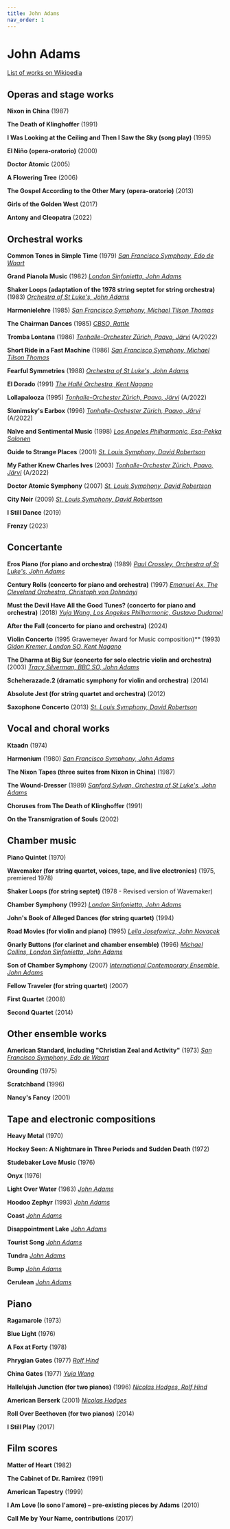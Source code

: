 ```yaml
---
title: John Adams
nav_order: 1
---
```


# John Adams

[List of works on Wikipedia](https://en.wikipedia.org/wiki/John_Adams_(composer)#List_of_works)

## Operas and stage works

**Nixon in China** (1987) 

**The Death of Klinghoffer** (1991)

**I Was Looking at the Ceiling and Then I Saw the Sky (song play)** (1995)

**El Niño (opera-oratorio)** (2000)

**Doctor Atomic** (2005)

**A Flowering Tree** (2006)

**The Gospel According to the Other Mary (opera-oratorio)** (2013)

**Girls of the Golden West** (2017)

**Antony and Cleopatra** (2022)

## Orchestral works

**Common Tones in Simple Time** (1979) [*San Francisco Symphony, Edo de Waart*](http://www.tidal.com/track/10903443)

**Grand Pianola Music** (1982) [*London Sinfonietta, John Adams*](http://www.tidal.com/track/235588756)

**Shaker Loops (adaptation of the 1978 string septet for string orchestra)** (1983) [*Orchestra of St Luke's, John Adams*](http://www.tidal.com/track/235588762)

**Harmonielehre** (1985) [*San Francisco Symphony, Michael Tilson Thomas*](http://www.tidal.com/track/145452181)

**The Chairman Dances** (1985) [*CBSO, Rattle*](http://www.tidal.com/track/1354144)

**Tromba Lontana** (1986) [*Tonhalle-Orchester Zürich, Paavo, Järvi*](http://www.tidal.com/track/237378747) (A/2022)

**Short Ride in a Fast Machine** (1986) [*San Francisco Symphony, Michael Tilson Thomas*](http://www.tidal.com/track/145452184)

**Fearful Symmetries** (1988) [*Orchestra of St Luke's, John Adams*](http://www.tidal.com/track/235588707)

**El Dorado** (1991) [*The Hallé Orchestra, Kent Nagano*](http://www.tidal.com/track/211997)

**Lollapalooza** (1995) [*Tonhalle-Orchester Zürich, Paavo, Järvi*](http://www.tidal.com/track/237378749) (A/2022)

**Slonimsky's Earbox** (1996) [*Tonhalle-Orchester Zürich, Paavo, Järvi*](http://www.tidal.com/track/237378744) (A/2022)

**Naïve and Sentimental Music** (1998) [*Los Angeles Philharmonic, Esa-Pekka Salonen*](http://www.tidal.com/track/212043)

**Guide to Strange Places** (2001) [*St. Louis Symphony, David Robertson*](http://www.tidal.com/track/3040044)

**My Father Knew Charles Ives** (2003) [*Tonhalle-Orchester Zürich, Paavo, Järvi*](http://www.tidal.com/track/237378745) (A/2022)

**Doctor Atomic Symphony** (2007) [*St. Louis Symphony, David Robertson*](http://www.tidal.com/track/3040041)

**City Noir** (2009) [*St. Louis Symphony, David Robertson*](http://www.tidal.com/track/29595950)

**I Still Dance** (2019)

**Frenzy** (2023)

## Concertante

**Eros Piano (for piano and orchestra)** (1989) [*Paul Crossley, Orchestra of St Luke's, John Adams*](http://www.tidal.com/track/294049)

**Century Rolls (concerto for piano and orchestra)** (1997) [*Emanuel Ax, The Cleveland Orchestra, Christoph von Dohnányi*](http://www.tidal.com/track/700849)

**Must the Devil Have All the Good Tunes? (concerto for piano and orchestra)** (2018) [*Yuja Wang, Los Angekes Philharmonic, Gustavo Dudamel*](http://www.tidal.com/track/137025516)

**After the Fall (concerto for piano and orchestra)** (2024)

**Violin Concerto** (1995 Grawemeyer Award for Music composition)** (1993) [*Gidon Kremer, London SO, Kent Nagano*](http://www.tidal.com/track/235588759) 

**The Dharma at Big Sur (concerto for solo electric violin and orchestra)** (2003) [*Tracy Silverman, BBC SO, John Adams*](http://www.tidal.com/track/352975)

**Scheherazade.2 (dramatic symphony for violin and orchestra)** (2014)

**Absolute Jest (for string quartet and orchestra)** (2012)

**Saxophone Concerto** (2013) [*St. Louis Symphony, David Robertson*](http://www.tidal.com/track/29595953)

## Vocal and choral works

**Ktaadn** (1974)

**Harmonium** (1980) [*San Francisco Symphony, John Adams*](http://www.tidal.com/track/235588799)

**The Nixon Tapes (three suites from Nixon in China)** (1987)

**The Wound-Dresser** (1989) [*Sanford Sylvan, Orchestra of St Luke's, John Adams*](http://www.tidal.com/track/235588706)

**Choruses from The Death of Klinghoffer** (1991)

**On the Transmigration of Souls** (2002)

## Chamber music

**Piano Quintet** (1970)

**Wavemaker (for string quartet, voices, tape, and live electronics)** (1975, premiered 1978)

**Shaker Loops (for string septet)** (1978 - Revised version of Wavemaker)

**Chamber Symphony** (1992) [*London Sinfonietta, John Adams*](http://www.tidal.com/track/235588753)

**John's Book of Alleged Dances (for string quartet)** (1994)

**Road Movies (for violin and piano)** (1995) [*Leila Josefowicz, John Novacek*]()

**Gnarly Buttons (for clarinet and chamber ensemble)** (1996) [*Michael Collins, London Sinfonietta, John Adams*](http://www.tidal.com/track/290040)

**Son of Chamber Symphony** (2007) [*International Contemporary Ensemble, John Adams*](http://www.tidal.com/track/6732478)

**Fellow Traveler (for string quartet)** (2007)

**First Quartet** (2008)

**Second Quartet** (2014)

## Other ensemble works

**American Standard, including "Christian Zeal and Activity"** (1973) [*San Francisco Symphony, Edo de Waart*](http://www.tidal.com/track/235588661)

**Grounding** (1975)

**Scratchband** (1996)

**Nancy's Fancy** (2001)

## Tape and electronic compositions

**Heavy Metal** (1970)

**Hockey Seen: A Nightmare in Three Periods and Sudden Death** (1972)

**Studebaker Love Music** (1976)

**Onyx** (1976)

**Light Over Water** (1983) [*John Adams*]()

**Hoodoo Zephyr** (1993) [*John Adams*]()

**Coast** [*John Adams*]()

**Disappointment Lake** [*John Adams*]()

**Tourist Song** [*John Adams*]()

**Tundra** [*John Adams*]()

**Bump** [*John Adams*]()

**Cerulean** [*John Adams*]()



## Piano

**Ragamarole** (1973)

**Blue Light** (1976)

**A Fox at Forty** (1978)

**Phrygian Gates** (1977) [*Rolf Hind*]()

**China Gates** (1977) [*Yuja Wang*](http://www.tidal.com/track/137025519)

**Hallelujah Junction (for two pianos)** (1996) [*Nicolas Hodges, Rolf Hind*]()

**American Berserk** (2001) [*Nicolas Hodges*]()

**Roll Over Beethoven (for two pianos)** (2014)

**I Still Play** (2017)

## Film scores

**Matter of Heart** (1982)

**The Cabinet of Dr. Ramirez** (1991)

**American Tapestry** (1999)

**I Am Love (Io sono l'amore) – pre-existing pieces by Adams** (2010)

**Call Me by Your Name, contributions** (2017)


